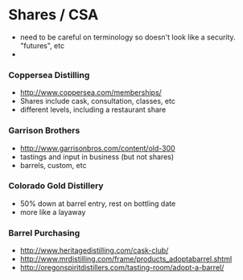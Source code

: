 # Shares / CSA

* need to be careful on terminology so doesn't look like a security. "futures", etc
* 

### Coppersea Distilling 

* http://www.coppersea.com/memberships/
* Shares include cask, consultation, classes, etc
* different levels, including a restaurant share

### Garrison Brothers

* http://www.garrisonbros.com/content/old-300
* tastings and input in business (but not shares)
* barrels, custom, etc

### Colorado Gold Distillery

* 50% down at barrel entry, rest on bottling date
* more like a layaway

### Barrel Purchasing

* http://www.heritagedistilling.com/cask-club/
* http://www.mrdistilling.com/frame/products_adoptabarrel.shtml
* http://oregonspiritdistillers.com/tasting-room/adopt-a-barrel/

